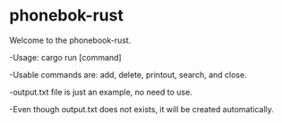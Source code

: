 # phonebok-rust

Welcome to the phonebook-rust.

-Usage: cargo run [command]

-Usable commands are:
add, delete, printout, search, and close.

-output.txt file is just an example, no need to use.

-Even though output.txt does not exists, it will be created automatically.
